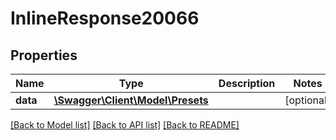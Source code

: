 # InlineResponse20066

## Properties
Name | Type | Description | Notes
------------ | ------------- | ------------- | -------------
**data** | [**\Swagger\Client\Model\Presets**](Presets.md) |  | [optional] 

[[Back to Model list]](../../README.md#documentation-for-models) [[Back to API list]](../../README.md#documentation-for-api-endpoints) [[Back to README]](../../README.md)

